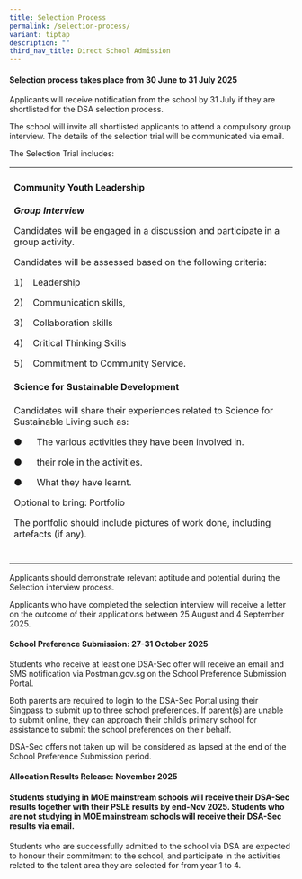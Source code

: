 ```yaml
---
title: Selection Process
permalink: /selection-process/
variant: tiptap
description: ""
third_nav_title: Direct School Admission
---
```

<h4><strong>Selection process takes place from 30 June to 31 July 2025</strong></h4>
<p>Applicants will receive notification from the school by 31 July if they
are shortlisted for the DSA selection process.</p>
<p>The school will invite all shortlisted applicants to attend a compulsory
group interview. The details of the selection trial will be communicated
via email.&nbsp;</p>
<p>The Selection Trial includes:</p>
<p></p>
<table style="minWidth: 25px">
<colgroup>
<col>
</colgroup>
<tbody>
<tr>
<td rowspan="1" colspan="1">
<h4>Community Youth Leadership</h4>
<p></p>
<p><strong><em>Group Interview</em></strong>
</p>
<p></p>
<p>Candidates will be engaged in a discussion and participate in a group
activity.</p>
<p>Candidates will be assessed based on the following criteria:</p>
<p>1)&nbsp;&nbsp;&nbsp; Leadership</p>
<p>2)&nbsp;&nbsp;&nbsp; Communication skills,</p>
<p>3)&nbsp;&nbsp;&nbsp; Collaboration skills</p>
<p>4)&nbsp;&nbsp;&nbsp; Critical Thinking Skills</p>
<p>5)&nbsp;&nbsp;&nbsp; Commitment to Community Service.</p>
<p></p>
<h4>Science for Sustainable Development</h4>
<p></p>
<p>Candidates will share their experiences related to Science for Sustainable
Living such as:</p>
<p>●&nbsp;&nbsp;&nbsp;&nbsp;&nbsp; The various activities they have been
involved in.</p>
<p>●&nbsp;&nbsp;&nbsp;&nbsp;&nbsp; their role in the activities.</p>
<p>●&nbsp;&nbsp;&nbsp;&nbsp;&nbsp; What they have learnt.</p>
<p></p>
<p>Optional to bring: Portfolio</p>
<p>The portfolio should include pictures of work done, including artefacts
(if any).</p>
<p></p>
<p></p>
<p></p>
<p></p>
</td>
</tr>
<tr>
<td rowspan="1" colspan="1">
<p></p>
</td>
</tr>
</tbody>
</table>
<p>Applicants should demonstrate relevant aptitude and potential during the
Selection interview process.</p>
<p>Applicants who have completed the selection interview will receive a letter
on the outcome of their applications between 25 August and 4 September
2025.</p>
<h4><strong>School Preference Submission: 27-31 October 2025</strong></h4>
<p>Students who receive at least one DSA-Sec offer will receive an email
and SMS notification via Postman.gov.sg on the School Preference Submission
Portal.&nbsp;</p>
<p>Both parents are required to login to the DSA-Sec Portal using their Singpass
to submit up to three school preferences. If parent(s) are unable to submit
online, they can approach their child’s primary school for assistance to
submit the school preferences on their behalf.</p>
<p>DSA-Sec offers not taken up will be considered as lapsed at the end of
the School Preference Submission period.</p>
<h4><strong>Allocation Results Release: November 2025</strong></h4>
<h4>Students studying in MOE mainstream schools will receive their DSA-Sec results together with their PSLE results by end-Nov 2025. Students who are not studying in MOE mainstream schools will receive their DSA-Sec results via email.</h4>
<p>Students who are successfully admitted to the school via DSA are expected
to honour their commitment to the school, and participate in the activities
related to the talent area they are selected for from year 1 to 4.</p>
<p></p>